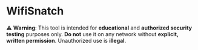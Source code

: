 # WifiSnatch
⚠️ **Warning**: This tool is intended for **educational** and **authorized security testing** purposes only. **Do not** use it on any network without **explicit, written permission**. Unauthorized use is **illegal**.
